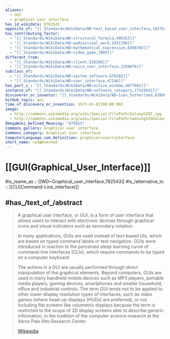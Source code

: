 ```yaml
---
aliases:
  - GUI
  - graphical user interface
has_id_wikidata: Q782543
opposite_of: "[[_Standards/WikiData/WD~text_based_user_interface,184752]]"
has_contributing_factor:
  - "[[_Standards/WikiData/WD~structural_formula,496353]]"
  - "[[_Standards/WikiData/WD~audiovisual_work,2431196]]"
  - "[[_Standards/WikiData/WD~mathematical_expression,6498784]]"
  - "[[_Standards/WikiData/WD~video_game,7889]]"
different_from:
  - "[[_Standards/WikiData/WD~client,528166]]"
  - "[[_Standards/WikiData/WD~voice_user_interface,2350070]]"
subclass_of:
  - "[[_Standards/WikiData/WD~system_software,676202]]"
  - "[[_Standards/WikiData/WD~user_interface,47146]]"
has_part_s_: "[[_Standards/WikiData/WD~active_window,4677602]]"
instance_of: "[[_Standards/WikiData/WD~software_category,17155032]]"
discoverer_or_inventor: "[[_Standards/WikiData/WD~Ivan_Sutherland,62866]]"
GitHub_topic: gui
time_of_discovery_or_invention: 1973-01-01T00:00:00Z
image:
  - http://commons.wikimedia.org/wiki/Special:FilePath/Galaxy%20Z.jpg
  - http://commons.wikimedia.org/wiki/Special:FilePath/Samsung%20Galaxy%20Z.jpg
OmegaWiki_Defined_Meaning: "975613"
Commons_gallery: Graphical user interface
Commons_category: Graphical user interface
ComputerLanguage_com_definition: graphical+user+interface
short_name: графический
---
```


# [[GUI(Graphical_User_Interface)]] 

#is_/same_as :: [[WD~Graphical_user_interface,782543]] 
#is_/alternative_to :: [[CLI(Command-Line_Interface)]] 

## #has_/text_of_/abstract 

> A graphical user interface, or GUI, is a form of user interface 
> that allows users to interact with electronic devices through graphical icons 
> and visual indicators such as secondary notation. 
> 
> In many applications, GUIs are used instead of text-based UIs, 
> which are based on typed command labels or text navigation. 
> GUIs were introduced in reaction to the perceived 
> steep learning curve of command-line interfaces (CLIs), 
> which require commands to be typed on a computer keyboard.
>
> The actions in a GUI are usually performed through direct manipulation of the graphical elements. Beyond computers, GUIs are used in many handheld mobile devices such as MP3 players, portable media players, gaming devices, smartphones and smaller household, office and industrial controls. The term GUI tends not to be applied to other lower-display resolution types of interfaces, such as video games (where head-up displays (HUDs) are preferred), or not including flat screens like volumetric displays because the term is restricted to the scope of 2D display screens able to describe generic information, in the tradition of the computer science research at the Xerox Palo Alto Research Center.
>
> [Wikipedia](https://en.wikipedia.org/wiki/Graphical%20user%20interface) 


